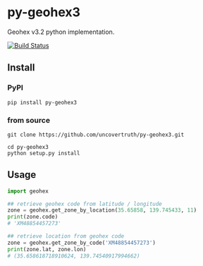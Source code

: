 # py-geohex3
Geohex v3.2 python implementation.

[![Build Status](https://travis-ci.org/uncovertruth/py-geohex3.svg?branch=master)](https://travis-ci.org/uncovertruth/py-geohex3)

## Install

### PyPI

```shell
pip install py-geohex3
```

### from source

```shell
git clone https://github.com/uncovertruth/py-geohex3.git

cd py-geohex3
python setup.py install
```


## Usage

```python
import geohex

## retrieve geohex code from latitude / longitude
zone = geohex.get_zone_by_location(35.65858, 139.745433, 11)
print(zone.code)
# 'XM48854457273'

## retrieve location from geohex code
zone = geohex.get_zone_by_code('XM48854457273')
print(zone.lat, zone.lon)
# (35.658618718910624, 139.74540917994662)
```

